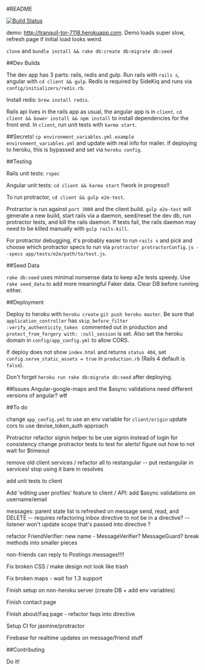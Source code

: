 #README

[![Build Status](https://travis-ci.org/evan-007/pair-program.svg?branch=master)](https://travis-ci.org/evan-007/pair-program)

demo: <a href='http://tranquil-tor-7118.herokuapp.com'>http://tranquil-tor-7118.herokuapp.com</a>. Demo
loads super slow, refresh page if initial load looks weird.

`clone` and `bundle install && rake db:create db:migrate db:seed`

##Dev Builds

The dev app has 3 parts: rails, redis and gulp. Run rails with `rails s`, angular with `cd client && gulp`.
Redis is required by SideKiq and runs via `config/initializers/redis.rb`.

Install redis: `brew install redis`.

Rails api lives in the rails app as usual, the angular app is in `client`.
`cd client && bower install && npm install` to install dependencies for the
front end. In `client`, run unit tests with `karma start`.

##Secrets!
`cp environment_variables.yml.example environment_variables.yml` and update
with real info for mailer. If deploying to heroku, this is bypassed and set via `heroku config`.

##Testing

Rails unit tests: `rspec`

Angular unit tests: `cd client && karma start` !!work in progress!!

To run protractor, `cd client && gulp e2e-test`.

Protractor is run against `port 3000` and the client build. `gulp e2e-test` will generate a new build,
start rails via a daemon, seed/reset the dev db, run protractor tests, and kill the rails daemon.
If tests fail, the rails daemon may need to be killed manually with `gulp rails-kill`.

For protractor debugging, it's probably easier to run `rails s` and pick and choose which protractor specs to run
via `protractor protractorConfig.js --specs app/tests/e2e/path/to/test.js`.


##Seed Data

`rake db:seed` uses minimal nonsense data to keep e2e tests speedy. Use `rake seed_data` to add
more meaningful Faker data. Clear DB before running either.

##Deployment

Deploy to heroku with `heroku create` `git push heroku master`. Be sure that
`application_controller` has  `skip_before_filter :verify_authenticity_token
` commented out in production and `protect_from_forgery with: :null_session` is
set. Also set the heroku domain in `config/app_config.yml` to allow CORS.

If deploy does not show `index.html` and returns `status 404`, set
`config.serve_static_assets = true` in `production.rb` (Rails 4 default is `false`).

Don't forget `heroku run rake db:migrate db:seed` after deploying.

##Issues
Angular-google-maps and the $async validations need different versions of angular?
wtf


##To do

change `app_config.yml` to use an env variable for `client/origin`
update cors to use devise_token_auth approach

Protractor refactor signin helper to be use signin instead of login for consistency
change protractor tests to test for alerts! figure out how to not wait for $timeout

remove old client services / refactor all to restangular
 -- put restangular in services! stop using it bare in resolves

add unit tests to client

Add 'editing user profiles' feature to client / API: add $async validations on username/email

messages: parent state list is refreshed on message send, read, and DELETE
 -- requires refactoring inbox directive to not be in a directive?
 -- listener won't update scope that's passed into directive ?


refactor FriendVerifier: new name - MessageVerifier? MessageGuard? break methods into smaller pieces

non-friends can reply to Postings messages!!!!

Fix broken CSS / make design not look like trash

Fix broken maps - wait for 1.3 support

Finish setup on non-heroku server (create DB + add env variables)

Finish contact page

Finish about/Faq page - refactor faqs into directive

Setup CI for jasmine/protractor

Firebase for realtime updates on message/friend stuff

##Contributing

Do it!
